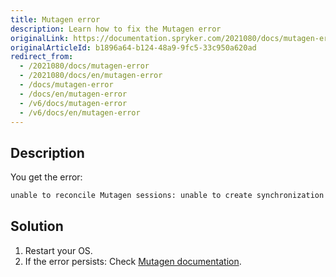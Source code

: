```yaml
---
title: Mutagen error
description: Learn how to fix the Mutagen error
originalLink: https://documentation.spryker.com/2021080/docs/mutagen-error
originalArticleId: b1896a64-b124-48a9-9fc5-33c950a620ad
redirect_from:
  - /2021080/docs/mutagen-error
  - /2021080/docs/en/mutagen-error
  - /docs/mutagen-error
  - /docs/en/mutagen-error
  - /v6/docs/mutagen-error
  - /v6/docs/en/mutagen-error
---
```


## Description
You get the error:
```bash
unable to reconcile Mutagen sessions: unable to create synchronization session (spryker-dev-codebase): unable to connect to beta: unable to connect to endpoint: unable to dial agent endpoint: unable to create agent command: unable to probe container: container probing failed under POSIX hypothesis (signal: killed) and Windows hypothesis (signal: killed)
```

## Solution
1. Restart your OS.
2. If the error persists: Check [Mutagen documentation](https://mutagen.io/documentation/introduction).
